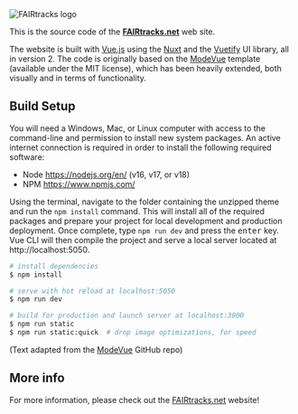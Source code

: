 <img src="https://fairtracks.net/_nuxt/img/fd57914.png" alt="FAIRtracks logo">

This is the source code of the **[FAIRtracks.net](https://fairtracks.net)** web site.

The website is built with [Vue.js](https://vuejs.org/) using the [Nuxt](https://nuxtjs.org/) and the
[Vuetify](https://vuetifyjs.com/en/) UI library, all in version 2. The code is originally based on
the [ModeVue](https://github.com/staticdesigner/modevue) template (available under the MIT license),
which has been heavily extended, both visually and in terms of functionality.

## Build Setup

You will need a Windows, Mac, or Linux computer with access to the command-line and permission to
install new system packages. An active internet connection is required in order to install the
following required software:

- Node https://nodejs.org/en/ (v16, v17, or v18)
- NPM https://www.npmjs.com/

Using the terminal, navigate to the folder containing the unzipped theme and run the `npm install`
command. This will install all of the required packages and prepare your project for local
development and production deployment. Once complete, type `npm run dev` and press the
<kbd>enter</kbd> key. Vue CLI will then compile the project and serve a local server located at
http://localhost:5050.

```bash
# install dependencies
$ npm install

# serve with hot reload at localhost:5050
$ npm run dev

# build for production and launch server at localhost:3000
$ npm run static
$ npm run static:quick  # drop image optimizations, for speed

```

(Text adapted from the [ModeVue](https://github.com/staticdesigner/modevue) GitHub repo)

## More info

For more information, please check out the [FAIRtracks.net](https://fairtracks.net) website!
